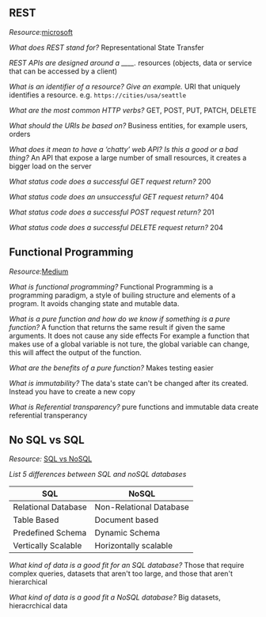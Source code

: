 ## REST
*Resource:*[microsoft](https://learn.microsoft.com/en-us/azure/architecture/best-practices/api-design)

*What does REST stand for?*
Representational State Transfer

*REST APIs are designed around a ____.*
resources (objects, data or service that can be accessed by a client)

*What is an identifier of a resource? Give an example.*
URI that uniquely identifies a resource. e.g. `https://cities/usa/seattle`

*What are the most common HTTP verbs?*
GET, POST, PUT, PATCH, DELETE

*What should the URIs be based on?*
Business entities, for example users, orders

*What does it mean to have a ‘chatty’ web API? Is this a good or a bad thing?*
An API that expose a large number of small resources, it creates a bigger load on the server

*What status code does a successful GET request return?*
200

*What status code does an unsuccessful GET request return?*
404

*What status code does a successful POST request return?*
201

*What status code does a successful DELETE request return?*
204

## Functional Programming
*Resource:*[Medium](https://medium.com/the-renaissance-developer/concepts-of-functional-programming-in-javascript-6bc84220d2aa)

*What is functional programming?*
Functional Programming is a programming paradigm, a style of builing structure and elements of a program. It avoids changing state and mutable data.

*What is a pure function and how do we know if something is a pure function?*
A function that returns the same result if given the same arguments. It does not cause any side effects
For example a function that makes use of a global variable is not ture, the global variable can change, this will affect the output of the function.

*What are the benefits of a pure function?*
Makes testing easier

*What is immutability?*
The data's state can't be changed after its created. Instead you have to create a new copy

*What is Referential transparency?*
pure functions and immutable data create referential transperancy


## No SQL vs SQL
*Resource:* [SQL vs NoSQL](https://www.thegeekstuff.com/2014/01/sql-vs-nosql-db/?utm_source=tuicool)

*List 5 differences between SQL and noSQL databases*

| SQL  | NoSQL |
| ------------- | ------------- |
| Relational Database  | Non-Relational Database |
| Table Based  | Document based  |
| Predefined Schema | Dynamic Schema  |
| Vertically Scalable | Horizontally scalable |

*What kind of data is a good fit for an SQL database?*
Those that require complex queries, datasets that aren't too large, and those that aren't hierarchical

*What kind of data is a good fit a NoSQL database?*
Big datasets, hieracrchical data



